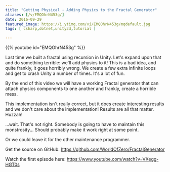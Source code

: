 ```yaml
---
title: "Getting Physical - Adding Physics to the Fractal Generator"
aliases: [/v/EMQOhrN453g/]
date: 2016-09-29
featured_image: https://i.ytimg.com/vi/EMQOhrN453g/mqdefault.jpg
tags: [ csharp,dotnet,unity3d,tutorial ]

---
```


{{% youtube id="EMQOhrN453g" %}}

Last time we built a fractal using recursion in Unity. Let's expand upon that and do something terrible: we'll add physics to it! This is a bad idea, and quite frankly, it goes horribly wrong. We create a few extra infinite loops and get to crash Unity a number of times. It's a lot of fun.

By the end of this video we will have a working Fractal generator that can attach physics components to one another and frankly, create a horrible mess.

This implementation isn't really correct, but it does create interesting results and we don't care about the implementation! Results are all that matter. Huzzah!

...wait. That's not right. Somebody is going to have to maintain this monstrosity... Should probably make it work right at some point.

Or we could leave it for the other maintenance programmer.

Get the source on GitHub: https://github.com/WorldOfZero/FractalGenerator

Watch the first episode here: https://www.youtube.com/watch?v=VXegg-HGT0s